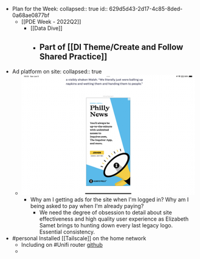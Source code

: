 - Plan for the Week:
  collapsed:: true
  id:: 629d5d43-2d17-4c85-8ded-0a68ae0877bf
	- [[PDE Week - 2022Q2]]
		- [[Data Dive]]
			- Part of [[DI Theme/Create and Follow Shared Practice]]
				-
- Ad platform on site:
  collapsed:: true
	- ![2022-06-05-10-24-40.jpeg](../assets/2022-06-05-10-24-40.jpeg)
		- Why am I getting ads for the site when I'm logged in? Why am I being asked to pay when I'm already paying?
			- We need the degree of obsession to detail about site effectiveness and high quality user experience as Elizabeth Samet brings to hunting down every last legacy logo. Essential consistency.
- #personal Installed [[Tailscale]] on the home network
	- Including on #Unifi router [github](https://github.com/SierraSoftworks/tailscale-udm)
	-
